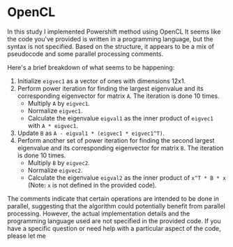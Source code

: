 # OpenCL


In this study I implemented Powershift method using OpenCL 
It seems like the code you've provided is written in a programming language, but the syntax is not specified. Based on the structure, it appears to be a mix of pseudocode and some parallel processing comments.

Here's a brief breakdown of what seems to be happening:

1. Initialize `eigvec1` as a vector of ones with dimensions 12x1.
2. Perform power iteration for finding the largest eigenvalue and its corresponding eigenvector for matrix `A`. The iteration is done 10 times.
   - Multiply `A` by `eigvec1`.
   - Normalize `eigvec1`.
   - Calculate the eigenvalue `eigval1` as the inner product of `eigvec1` with `A * eigvec1`.
3. Update `B` as `A - eigval1 * (eigvec1 * eigvec1^T)`.
4. Perform another set of power iteration for finding the second largest eigenvalue and its corresponding eigenvector for matrix `B`. The iteration is done 10 times.
   - Multiply `B` by `eigvec2`.
   - Normalize `eigvec2`.
   - Calculate the eigenvalue `eigval2` as the inner product of `x^T * B * x` (Note: `x` is not defined in the provided code).

The comments indicate that certain operations are intended to be done in parallel, suggesting that the algorithm could potentially benefit from parallel processing. However, the actual implementation details and the programming language used are not specified in the provided code. If you have a specific question or need help with a particular aspect of the code, please let me
